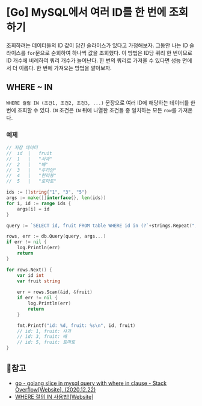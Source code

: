 # [Go] MySQL에서 여러 ID를 한 번에 조회하기

조회하려는 데이터들의 ID 값이 담긴 슬라이스가 있다고 가정해보자. 그동안 나는 ID 슬라이스를 `for`문으로 순회하여 하나씩 값을 조회했다. 이 방법은 ID당 쿼리 한 번이므로 ID 개수에 비례하여 쿼리 개수가 늘어난다. 한 번의 쿼리로 가져올 수 있다면 성능 면에서 더 이롭다. 한 번에 가져오는 방법을 알아보자.



## WHERE ~ IN

`WHERE 컬럼 IN (조건1, 조건2, 조건3, ...)` 문장으로 여러 ID에 해당하는 데이터를 한 번에 조회할 수 있다. `IN` 조건은 `IN` 뒤에 나열한 조건들 중 일치하는 모든 `row`를 가져온다. 



### 예제

```go
// 저장 데이터
// 	id	|	fruit
//	1	|	"사과"
//	2 	|	"배"
//	3	|	"두리안"
//	4 	|	"한라봉"
//	5	|	"토마토"

ids := []string{"1", "3", "5"}
args := make([]interface{}, len(ids))
for i, id := range ids {
    args[i] = id
}

query := `SELECT id, fruit FROM table WHERE id in (?`+strings.Repeat(",?", len(ids)-1)+`)`

rows, err := db.Query(query, args...)
if err != nil {
    log.Println(err)
    return
}

for rows.Next() {
    var id int
    var fruit string
    
    err = rows.Scan(&id, &fruit)
    if err != nil {
        log.Println(err)
        return
    }

    fmt.Printf("id: %d, fruit: %s\n", id, fruit)
    // id: 1, fruit: 사과
    // id: 3, fruit: 배
    // id: 5, fruit: 토마토
}
```



## 📜참고

- [go - golang slice in mysql query with where in clause - Stack Overflow[Website]. (2020.12.22)](https://stackoverflow.com/questions/45351644/golang-slice-in-mysql-query-with-where-in-clause)
- [WHERE 절의 IN 사용법![Website]](https://ojava.tistory.com/12)



